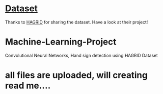 # [Dataset](https://drive.google.com/drive/folders/1vweVB7b8274A_qQYQSvVCOztdz-Td3HK?usp=sharing)

Thanks to [HAGRID](https://github.com/hukenovs/hagrid) for sharing the dataset. Have a look at their project!

# Machine-Learning-Project

Convolutional Neural Networks, Hand sign detection using HAGRID Dataset



# all files are uploaded, will creating read me....
